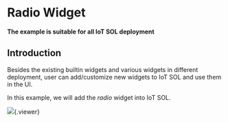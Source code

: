 # Radio Widget

**The example is suitable for all IoT SOL deployment**

## Introduction

Besides the existing builtin widgets and various widgets in different deployment, user can add/customize new widgets to IoT SOL and use them in the UI.

In this example, we will add the *radio* widget into IoT SOL.

![](./doc/pic/refer/radio.png){.viewer}
